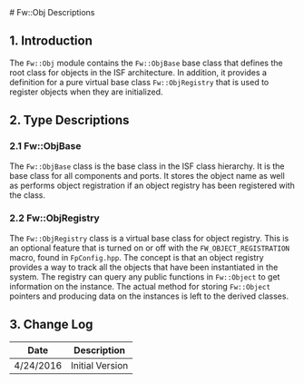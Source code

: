 <title>Fw::Obj SDD</title>
# Fw::Obj Descriptions

## 1. Introduction

The `Fw::Obj` module contains the `Fw::ObjBase` base class that defines the root class for objects in the ISF architecture.
In addition, it provides a definition for a pure virtual base class `Fw::ObjRegistry` that is used to register objects
when they are initialized.

## 2. Type Descriptions

### 2.1 Fw::ObjBase

The `Fw::ObjBase` class is the base class in the ISF class hierarchy. It is the base class for all components 
and ports. It stores the object name as well as performs object registration if an object registry has been
registered with the class. 

### 2.2 Fw::ObjRegistry

The `Fw::ObjRegistry` class is a virtual base class for object registry. This is an optional feature that is
turned on or off with the `FW_OBJECT_REGISTRATION` macro, found in `FpConfig.hpp`. The concept is that
an object registry provides a way to track all the objects that have been instantiated in the system. The registry
can query any public functions in `Fw::Object` to get information on the instance. The actual method for storing
`Fw::Object` pointers and producing data on the instances is left to the derived classes.

## 3. Change Log

Date | Description
---- | -----------
4/24/2016 |  Initial Version



